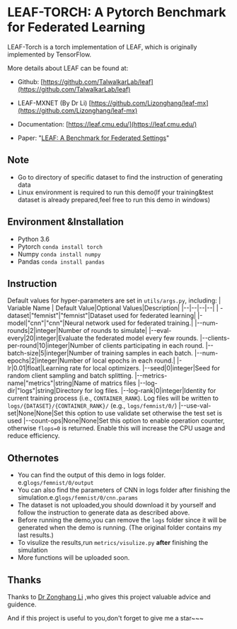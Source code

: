 # LEAF-TORCH: A Pytorch Benchmark for Federated Learning
LEAF-Torch is a torch implementation of LEAF, which is originally implemented by TensorFlow.

More details about LEAF can be found at:

-   Github:  [https://github.com/TalwalkarLab/leaf](https://github.com/TalwalkarLab/leaf)
- LEAF-MXNET (By Dr Li) [https://github.com/Lizonghang/leaf-mx](https://github.com/Lizonghang/leaf-mx)
-   Documentation:  [https://leaf.cmu.edu/](https://leaf.cmu.edu/)
    
-   Paper: "[LEAF: A Benchmark for Federated Settings](https://arxiv.org/abs/1812.01097)"

## Note

- Go to directory of specific dataset to find the instruction of generating data
- Linux environment is required to run this demo(If your training&test dataset is already prepared,feel free to run this demo in windows)
## Environment &Installation
- Python 3.6
- Pytorch  `conda install torch`
- Numpy   `conda install numpy`
- Pandas   `conda install pandas`

## Instruction
Default values for hyper-parameters are set in `utils/args.py`, including:
| Variable Name | Default Value|Optional Values|Description|
|--|--|--|--|
| -dataset|"femnist"|"femnist"|Dataset used for federated learning|
|-model|"cnn"|"cnn"|Neural network used for federated training.|
|--num-rounds|2|integer|Number of rounds to simulate|
|--eval-every|20|integer|Evaluate the federated model every few rounds.
|--clients-per-round|10|integer|Number of clients participating in each round.
|--batch-size|5|integer|Number of training samples in each batch.
|--num-epochs|2|integer|Number of local epochs in each round.|
|-lr|0.01|float|Learning rate for local optimizers.
|--seed|0|integer|Seed for random client sampling and batch splitting.
|--metrics-name|"metrics"|string|Name of matrics files
|--log-dir|"logs"|string|Directory for log files.
|--log-rank|0|integer|Identity for current training process (i.e., `CONTAINER_RANK`). Log files will be written to `logs/{DATASET}/{CONTAINER_RANK}/` (e.g., `logs/femnist/0/`)
|--use-val-set|None|None|Set this option to use validate set otherwise the test set is used
|--count-ops|None|None|Set this option to enable operation counter, otherwise `flops=0` is returned. Enable this will increase the CPU usage and reduce efficiency.
## Othernotes
- You can find the output of this demo in logs folder. e.g`logs/femnist/0/output`
- You can also find the parameters of CNN in logs folder after finishing the simulation.e.g`logs/femnist/0/cnn.params`
- The dataset is not uploaded,you should download it by yourself and follow the instruction to generate data as described above.
- Before running the demo,you can remove the `logs` folder since it will be generated when the demo is running. (The original folder contains my last results.)
- To visulize the results,run `metrics/visulize.py` **after** finishing the simulation 
- More functions will be uploaded soon.
## Thanks

Thanks to [Dr Zonghang Li](https://github.com/Lizonghang)  ,who gives this project  valuable advice and guidence.

And if this project is useful to you,don't forget to give me a star~~~



